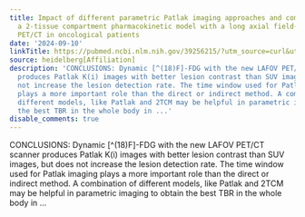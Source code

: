 ```yaml
---
title: Impact of different parametric Patlak imaging approaches and comparison with
  a 2-tissue compartment pharmacokinetic model with a long axial field-of-view (LAFOV)
  PET/CT in oncological patients
date: '2024-09-10'
linkTitle: https://pubmed.ncbi.nlm.nih.gov/39256215/?utm_source=curl&utm_medium=rss&utm_campaign=pubmed-2&utm_content=1FakS-2QOkCT8HsMOQP1bCRQ4YzyumYOmxmF0moLsQ3dFB1E9V&fc=20220326224207&ff=20240911183637&v=2.18.0.post9+e462414
source: heidelberg[Affiliation]
description: 'CONCLUSIONS: Dynamic [^(18)F]-FDG with the new LAFOV PET/CT scanner
  produces Patlak K(i) images with better lesion contrast than SUV images, but does
  not increase the lesion detection rate. The time window used for Patlak imaging
  plays a more important role than the direct or indirect method. A combination of
  different models, like Patlak and 2TCM may be helpful in parametric imaging to obtain
  the best TBR in the whole body in ...'
disable_comments: true
---
```

CONCLUSIONS: Dynamic [^(18)F]-FDG with the new LAFOV PET/CT scanner produces Patlak K(i) images with better lesion contrast than SUV images, but does not increase the lesion detection rate. The time window used for Patlak imaging plays a more important role than the direct or indirect method. A combination of different models, like Patlak and 2TCM may be helpful in parametric imaging to obtain the best TBR in the whole body in ...